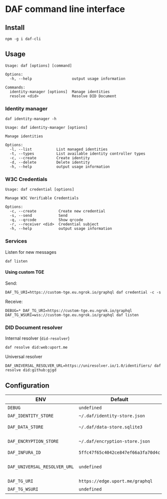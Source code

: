 # DAF command line interface

## Install

```
npm -g i daf-cli
```

## Usage

```
Usage: daf [options] [command]

Options:
  -h, --help                  output usage information

Commands:
  identity-manager [options]  Manage identities
  resolve <did>               Resolve DID Document
```

### Identity manager

```
daf identity-manager -h

Usage: daf identity-manager [options]

Manage identities

Options:
  -l, --list           List managed identities
  -t, --types          List available identity controller types
  -c, --create         Create identity
  -d, --delete         Delete identity
  -h, --help           output usage information
```
### W3C Credentials

```
Usage: daf credential [options]

Manage W3C Verifiable Credentials

Options:
  -c, --create          Create new credential
  -s, --send            Send
  -q, --qrcode          Show qrcode
  -r, --receiver <did>  Credential subject
  -h, --help            output usage information
```

### Services

Listen for new messages

```
daf listen
```

#### Using custom TGE


Send:
```
DAF_TG_URI=https://custom-tge.eu.ngrok.io/graphql daf credential -c -s
```

Receive:
```
DEBUG=* DAF_TG_URI=https://custom-tge.eu.ngrok.io/graphql DAF_TG_WSURI=wss://custom-tge.eu.ngrok.io/graphql daf listen
```

### DID Document resolver

Internal resolver (`did-resolver`)

```
daf resolve did:web:uport.me
```

Universal resolver

```
DAF_UNIVERSAL_RESOLVER_URL=https://uniresolver.io/1.0/identifiers/ daf resolve did:github:gjgd
```

## Configuration
 ENV | Default | Description 
---|---|---
 `DEBUG` | `undefined` | Use `*` to see all debug info. [More options](https://github.com/visionmedia/debug#environment-variables)
 `DAF_IDENTITY_STORE` | `~/.daf/identity-store.json` | Identity keyPair storage
 `DAF_DATA_STORE` | `~/.daf/data-store.sqlite3` | Sqlite3 database containing messages, credentials, presentations, etc.
 `DAF_ENCRYPTION_STORE` | `~/.daf/encryption-store.json` | Encryption keyPair storage. Used for DIDComm
 `DAF_INFURA_ID` | `5ffc47f65c4042ce847ef66a3fa70d4c` | Used for calls to the Ethereum blockchain
 `DAF_UNIVERSAL_RESOLVER_URL` | `undefined` | Example `https://uniresolver.io/1.0/identifiers/`. If not provided - will use internal resolver 
 `DAF_TG_URI` | `https://edge.uport.me/graphql` | Trust Graph Endpoint URL
 `DAF_TG_WSURI` | `undefined` | Trust Graph Endpoint WebSocket URL